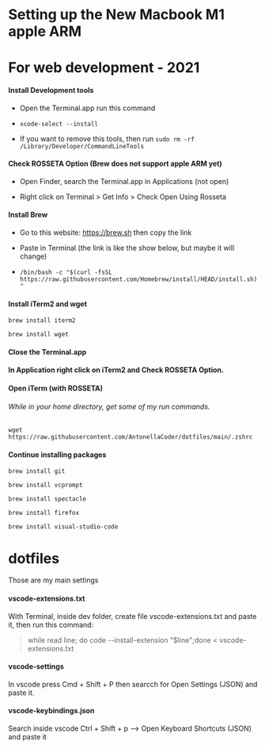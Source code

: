 # Setting up the New Macbook M1 apple ARM
# For web development - 2021

#### Install Development tools

* Open the Terminal.app run this command

* ``xcode-select --install``

* If you want to remove this tools, then run ``sudo rm -rf /Library/Developer/CommandLineTools``

#### Check ROSSETA Option (Brew does not support apple ARM yet)

* Open Finder, search the Terminal.app in Applications (not open)

* Right click on Terminal > Get Info > Check Open Using Rosseta

#### Install Brew

* Go to this website: https://brew.sh then copy the link

* Paste in Terminal (the link is like the show below, but maybe it will change)

* ``/bin/bash -c "$(curl -fsSL https://raw.githubusercontent.com/Homebrew/install/HEAD/install.sh)"``

#### Install iTerm2 and wget

``brew install iterm2``

``brew install wget``

#### Close the Terminal.app
#### In Application right click on iTerm2 and Check ROSSETA Option.
#### Open iTerm (with ROSSETA)

###### While in your home directory, get some of my run commands.

``wget https://raw.githubusercontent.com/AntonellaCoder/dotfiles/main/.zshrc``

#### Continue installing packages

``brew install git``

``brew install vcprompt``

``brew install spectacle``

``brew install firefox``

``brew install visual-studio-code``

# dotfiles

Those are my main settings

#### vscode-extensions.txt

With Terminal, inside dev folder, create file vscode-extensions.txt and paste it, then run this command:

> while read line; do code --install-extension "$line";done < vscode-extensions.txt

#### vscode-settings

In vscode press Cmd + Shift + P then searcch for Open Settings (JSON) and paste it. 

#### vscode-keybindings.json

Search inside vscode Ctrl + Shift + p --> Open Keyboard Shortcuts (JSON) and paste it


